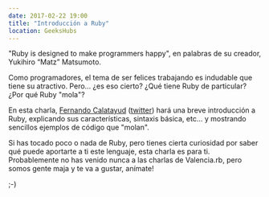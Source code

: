 ```yaml
---
date: 2017-02-22 19:00
title: "Introducción a Ruby"
location: GeeksHubs
---
```


"Ruby is designed to make programmers happy", en palabras de su creador, Yukihiro “Matz” Matsumoto.

Como programadores, el tema de ser felices trabajando es indudable que tiene su atractivo. Pero... ¿es eso cierto? ¿Qué tiene Ruby de particular? ¿Por qué Ruby "mola"?

En esta charla, [Fernando Calatayud](https://www.linkedin.com/in/fernan2) ([twitter](https://twitter.com/fj2c)) hará una breve introducción a Ruby, explicando sus características, sintaxis básica, etc... y mostrando sencillos ejemplos de código que "molan".

Si has tocado poco o nada de Ruby, pero tienes cierta curiosidad por saber qué puede aportarte a ti este lenguaje, esta charla es para ti. Probablemente no has venido nunca a las charlas de Valencia.rb, pero somos gente maja y te va a gustar, anímate!

;-)
